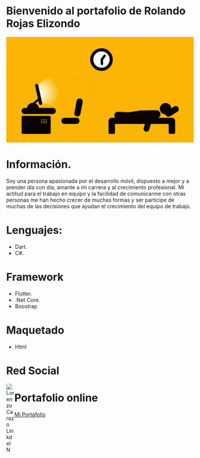 # Bienvenido al portafolio de Rolando Rojas Elizondo


![Farmers Market Finder Demo](video/porta.gif)

# Información.

Soy una persona apasionada por el desarrollo móvil, dispuesto a mejor y a prender día con día, amante a mi carrera y al crecimiento profesional.
Mi actitud para el trabajo en equipo y la facilidad de comunicarme con otras personas me han hecho crecer de muchas formas y ser participe de muchas de las decisiones que ayudan el crecimiento del equipo de trabajo.

# Lenguajes:

- Dart.
- C#.

# Framework

-  Flutter.
- .Net Core.
-  Boostrap

# Maquetado

- Html
# Red Social

<a href="https://www.linkedin.com/in/rolando-rojas-370111122/">
  <img align="left" alt="Lorenzo Carazo LinkdeIN" width="22px" src="https://cdn.jsdelivr.net/npm/simple-icons@v3/icons/linkedin.svg" />
</a>

# Portafolio online  
<a href="https://lottoappnuevostiempos.herokuapp.com/">Mi Portáfolio </a>
